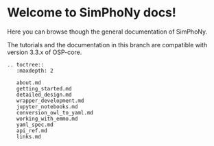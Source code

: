 # Welcome to SimPhoNy docs!
Here you can browse though the general documentation of SimPhoNy.

The tutorials and the documentation in this branch are compatible with version 3.3.x of OSP-core.

```eval_rst
.. toctree::
   :maxdepth: 2

   about.md
   getting_started.md
   detailed_design.md
   wrapper_development.md
   jupyter_notebooks.md
   conversion_owl_to_yaml.md
   working_with_emmo.md
   yaml_spec.md
   api_ref.md
   links.md
```